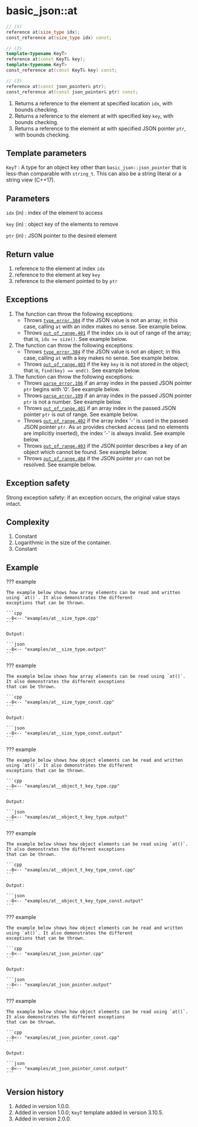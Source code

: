 # basic_json::at

```cpp
// (1)
reference at(size_type idx);
const_reference at(size_type idx) const;

// (2)
template<typename KeyT>
reference at(const KeyT& key);
template<typename KeyT>
const_reference at(const KeyT& key) const;

// (3)
reference at(const json_pointer& ptr);
const_reference at(const json_pointer& ptr) const;
```

1. Returns a reference to the element at specified location `idx`, with bounds checking.
2. Returns a reference to the element at with specified key `key`, with bounds checking.
3. Returns a reference to the element at with specified JSON pointer `ptr`, with bounds checking.

## Template parameters

`KeyT`
:   A type for an object key other than `basic_json::json_pointer` that is less-than comparable with `string_t`. This
    can also be a string literal or a string view (C++17).

## Parameters

`idx` (in)
:   index of the element to access

`key` (in)
:   object key of the elements to remove
    
`ptr` (in)
:   JSON pointer to the desired element
    
## Return value

1. reference to the element at index `idx`
2. reference to the element at key `key`
3. reference to the element pointed to by `ptr`

## Exceptions

1. The function can throw the following exceptions:
    - Throws [`type_error.304`](../../home/exceptions.md#jsonexceptiontype_error304) if the JSON value is not an array;
      in this case, calling `at` with an index makes no sense. See example below.
    - Throws [`out_of_range.401`](../../home/exceptions.md#jsonexceptionout_of_range401) if the index `idx` is out of
      range of the array; that is, `idx >= size()`. See example below.
2. The function can throw the following exceptions:
    - Throws [`type_error.304`](../../home/exceptions.md#jsonexceptiontype_error304) if the JSON value is not an object;
      in this case, calling `at` with a key makes no sense. See example below.
    - Throws [`out_of_range.403`](../../home/exceptions.md#jsonexceptionout_of_range403) if the key `key` is is not
      stored in the object; that is, `find(key) == end()`. See example below.
3. The function can throw the following exceptions:
    - Throws [`parse_error.106`](../../home/exceptions.md#jsonexceptionparse_error106) if an array index in the passed
      JSON pointer `ptr` begins with '0'. See example below.
    - Throws [`parse_error.109`](../../home/exceptions.md#jsonexceptionparse_error109) if an array index in the passed
      JSON pointer `ptr` is not a number. See example below.
    - Throws [`out_of_range.401`](../../home/exceptions.md#jsonexceptionout_of_range401) if an array index in the passed
      JSON pointer `ptr` is out of range. See example below.
    - Throws [`out_of_range.402`](../../home/exceptions.md#jsonexceptionout_of_range402) if the array index '-' is used
      in the passed JSON pointer `ptr`. As `at` provides checked access (and no elements are implicitly inserted), the
      index '-' is always invalid. See example below.
    - Throws [`out_of_range.403`](../../home/exceptions.md#jsonexceptionout_of_range403) if the JSON pointer describes a
      key of an object which cannot be found. See example below.
    - Throws [`out_of_range.404`](../../home/exceptions.md#jsonexceptionout_of_range404) if the JSON pointer `ptr` can
      not be resolved. See example below.

## Exception safety

Strong exception safety: if an exception occurs, the original value stays intact.

## Complexity

1. Constant
2. Logarithmic in the size of the container.
3. Constant

## Example

??? example

    The example below shows how array elements can be read and written using `at()`. It also demonstrates the different
    exceptions that can be thrown.
    
    ```cpp
    --8<-- "examples/at__size_type.cpp"
    ```
    
    Output:
    
    ```json
    --8<-- "examples/at__size_type.output"
    ```

??? example

    The example below shows how array elements can be read using `at()`. It also demonstrates the different exceptions
    that can be thrown.
        
    ```cpp
    --8<-- "examples/at__size_type_const.cpp"
    ```
    
    Output:
    
    ```json
    --8<-- "examples/at__size_type_const.output"
    ```

??? example

    The example below shows how object elements can be read and written using `at()`. It also demonstrates the different
    exceptions that can be thrown.
        
    ```cpp
    --8<-- "examples/at__object_t_key_type.cpp"
    ```
    
    Output:
    
    ```json
    --8<-- "examples/at__object_t_key_type.output"
    ```

??? example

    The example below shows how object elements can be read using `at()`. It also demonstrates the different exceptions
    that can be thrown.
        
    ```cpp
    --8<-- "examples/at__object_t_key_type_const.cpp"
    ```
    
    Output:
    
    ```json
    --8<-- "examples/at__object_t_key_type_const.output"
    ```

??? example

    The example below shows how object elements can be read and written using `at()`. It also demonstrates the different
    exceptions that can be thrown.
        
    ```cpp
    --8<-- "examples/at_json_pointer.cpp"
    ```
    
    Output:
    
    ```json
    --8<-- "examples/at_json_pointer.output"
    ```

??? example

    The example below shows how object elements can be read using `at()`. It also demonstrates the different exceptions
    that can be thrown.
        
    ```cpp
    --8<-- "examples/at_json_pointer_const.cpp"
    ```
    
    Output:
    
    ```json
    --8<-- "examples/at_json_pointer_const.output"
    ```

## Version history

1. Added in version 1.0.0.
2. Added in version 1.0.0; `KeyT` template added in version 3.10.5.
3. Added in version 2.0.0.
